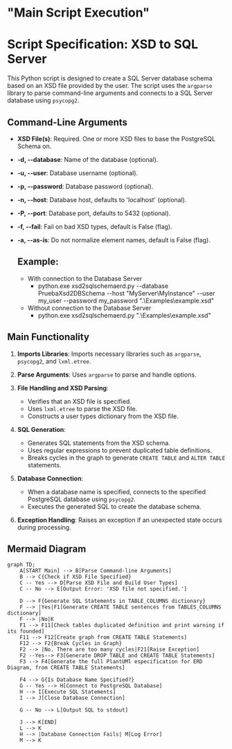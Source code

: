# **"Main Script Execution"**

# Script Specification: XSD to SQL Server

This Python script is designed to create a SQL Server database schema based on an XSD file provided by the user. The script uses the `argparse` library to parse command-line arguments and connects to a SQL Server database using `psycopg2`. 

## Command-Line Arguments

- **XSD File(s)**: Required. One or more XSD files to base the PostgreSQL Schema on.
- **-d, --database**: Name of the database (optional).
- **-u, --user**: Database username (optional).
- **-p, --password**: Database password (optional).
- **-n, --host**: Database host, defaults to 'localhost' (optional).
- **-P, --port**: Database port, defaults to 5432 (optional).
- **-f, --fail**: Fail on bad XSD types, default is False (flag).
- **-a, --as-is**: Do not normalize element names, default is False (flag).

    ## Example:
    * With connection to the Database Server
        * python.exe xsd2sqlschemaerd.py --database PruebaXsd2DBSchema --host "MyServer\MyInstance" --user my_user --password my_password  ".\\Examples\\example.xsd"
    * Without connection to the Database Server
        * python.exe xsd2sqlschemaerd.py ".\\Examples\\example.xsd"

## Main Functionality

1. **Imports Libraries**: Imports necessary libraries such as `argparse`, `psycopg2`, and `lxml.etree`.

2. **Parse Arguments**: Uses `argparse` to parse and handle options.

3. **File Handling and XSD Parsing**:
   - Verifies that an XSD file is specified.
   - Uses `lxml.etree` to parse the XSD file.
   - Constructs a user types dictionary from the XSD file.

4. **SQL Generation**:
   - Generates SQL statements from the XSD schema.
   - Uses regular expressions to prevent duplicated table definitions.
   - Breaks cycles in the graph to generate `CREATE TABLE` and `ALTER TABLE` statements.

5. **Database Connection**:
   - When a database name is specified, connects to the specified PostgreSQL database using `psycopg2`.
   - Executes the generated SQL to create the database schema.

6. **Exception Handling**: Raises an exception if an unexpected state occurs during processing.

## Mermaid Diagram

```mermaid
graph TD;
    A[START Main] --> B[Parse Command-line Arguments]
    B --> C{Check if XSD File Specified}
    C -- Yes --> D[Parse XSD File and Build User Types]
    C -- No --> E[Output Error: 'XSD file not specified.']
    
    D --> F{Generate SQL Statements in TABLE_COLUMNS dictionary}
    F --> |Yes|F1[Generate CREATE TABLE sentences from TABLES_COLUMNS dictionary]
    F --> |No|K
    F1 --> F11[Check tables duplicated definition and print warning if its founded]
    F11 --> F12[Create graph from CREATE TABLE Statements]
    F12 --> F2{Break Cycles in Graph}
    F2 --> |No. There are too many cycles|F21[Raise Exception]
    F2 --Yes--> F3[Generate DROP TABLE and CREATE TABLE Statements]
    F3 --> F4[Generate the full PlantUMl especification for ERD Diagram, from CREATE TABLE Statements]
    
    F4 --> G{Is Database Name Specified?}
    G -- Yes --> H[Connect to PostgreSQL Database]
    H --> I[Execute SQL Statements]
    I --> J[Close Database Connection]
    
    G -- No --> L[Output SQL to stdout]
    
    J --> K[END]
    L --> K
    H --> |Database Connection Fails| M[Log Error]
    M --> K
```